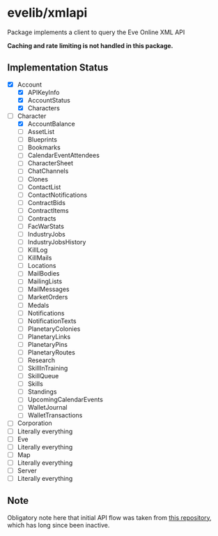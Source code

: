 # evelib/xmlapi

Package implements a client to query the Eve Online XML API

**Caching and rate limiting is not handled in this package.**

## Implementation Status
- [x] Account
  - [x] APIKeyInfo
  - [x] AccountStatus
  - [x] Characters
- [ ] Character
  - [x] AccountBalance
  - [ ] AssetList
  - [ ] Blueprints
  - [ ] Bookmarks
  - [ ] CalendarEventAttendees
  - [ ] CharacterSheet
  - [ ] ChatChannels
  - [ ] Clones
  - [ ] ContactList
  - [ ] ContactNotifications
  - [ ] ContractBids
  - [ ] ContractItems
  - [ ] Contracts
  - [ ] FacWarStats
  - [ ] IndustryJobs
  - [ ] IndustryJobsHistory
  - [ ] KillLog
  - [ ] KillMails
  - [ ] Locations
  - [ ] MailBodies
  - [ ] MailingLists
  - [ ] MailMessages
  - [ ] MarketOrders
  - [ ] Medals
  - [ ] Notifications
  - [ ] NotificationTexts
  - [ ] PlanetaryColonies
  - [ ] PlanetaryLinks
  - [ ] PlanetaryPins
  - [ ] PlanetaryRoutes
  - [ ] Research
  - [ ] SkillInTraining
  - [ ] SkillQueue
  - [ ] Skills
  - [ ] Standings
  - [ ] UpcomingCalendarEvents
  - [ ] WalletJournal
  - [ ] WalletTransactions
 - [ ] Corporation
  - [ ] Literally everything
 - [ ] Eve
  - [ ] Literally everything
 - [ ] Map
  - [ ] Literally everything
 - [ ] Server
  - [ ] Literally everything

## Note

Obligatory note here that initial API flow was taken from [this repository](https://github.com/flexd/eveapi/), which has long since been inactive.
